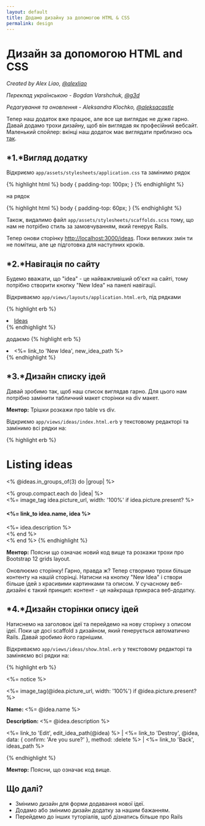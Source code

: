 ```yaml
---
layout: default
title: Додамо дизайну за допомогою HTML & CSS
permalink: design
---
```


# Дизайн за допомогою HTML and CSS

*Created by Alex Liao, [@alexliao](http://bannka.com/alex)*

*Переклад українською - Bogdan Varshchuk, [@g3d](https://github.com/g3d)*

*Редагування та оновлення -  Aleksandra Klochko, [@aleksacastle](https://github.com/aleksacastle)*

Тепер наш додаток вже працює, але все ще виглядає не дуже гарно. Давай додамо трохи дизайну, щоб він виглядав як професійний вебсайт. Маленький спойлер: вкінці наш додаток має виглядати приблизно ось [так](http://railsgirlsapp.herokuapp.com/ideas).

## *1.*Вигляд додатку

Відкриємо `app/assets/stylesheets/application.css` та замінимо рядок

{% highlight html %}
body { padding-top: 100px; }
{% endhighlight %}

на рядок

{% highlight html %}
body { padding-top: 60px; }
{% endhighlight %}

Також, видалимо файл `app/assets/stylesheets/scaffolds.scss` тому, що нам не потрібно стиль за замовчуванням, який генерує Rails.

Тепер онови сторінку [http://localhost:3000/ideas](http://localhost:3000/ideas). Поки великих змін ти не помiтиш, але це підготовка для наступних кроків.

## *2.*Навігація по сайту

Будемо вважати, що "idea" - це найважливіший об'єкт на сайті, тому потрібно створити кнопку "New Idea" на панелі навігації.

Відкриваємо `app/views/layouts/application.html.erb`, під рядками

{% highlight erb %}
<li class="active"><a href="/ideas">Ideas</a></li>
{% endhighlight %}

додаємо
{% highlight erb %}
<li><%= link_to 'New Idea', new_idea_path %></li>
{% endhighlight %}

## *3.*Дизайн списку ідей

Давай зробимо так, щоб наш список виглядав гарно. Для цього нам потрібно замінити табличний макет сторінки на div макет.

**Ментор:** Трішки розкажи про table vs div.

Відкриємо `app/views/ideas/index.html.erb` у текстовому редакторі та замінимо всі рядки на:

{% highlight erb %}
<h1>Listing ideas</h1>

<% @ideas.in_groups_of(3) do |group| %>
  <div class="row">
    <% group.compact.each do |idea| %>
      <div class="col-md-4">
        <%= image_tag idea.picture_url, width: '100%' if idea.picture.present? %>
        <h4><%= link_to idea.name, idea %></h4>
        <%= idea.description %>
      </div>
    <% end %>
  </div>
<% end %>
{% endhighlight %}

**Ментор:** Поясни що означає новий код вище та розкажи трохи про Bootstrap 12 grids layout.

Оновлюємо сторінку! Гарно, правда ж? Тепер створимо трохи більше контенту на нашій сторінці. Натисни на кнопку "New Idea" і створи більше ідей з красивими картинками та описом. У сучасному веб-дизайні є такий принцип: контент - це найкраща прикраса веб-додатку.

## *4.*Дизайн сторінки опису ідей

Натиснемо на заголовок ідеї та перейдемо на нову сторінку з описом ідеї. Поки це досі scaffold з дизайном, який генерується автоматично Rails. Давай зробимо його гарнішим.

Відкриваємо `app/views/ideas/show.html.erb` у текстовому редакторі та заміняємо всі рядки на:

{% highlight erb %}
<p id="notice"><%= notice %></p>

<div class="row">
  <div class="col-md-9">
    <%= image_tag(@idea.picture_url, width: '100%') if @idea.picture.present? %>
  </div>

  <div class="col-md-3">
    <p><b>Name: </b><%= @idea.name %></p>
    <p><b>Description: </b><%= @idea.description %></p>
    <p>
      <%= link_to 'Edit', edit_idea_path(@idea) %> |
      <%= link_to 'Destroy', @idea, data: { confirm: 'Are you sure?' }, method: :delete %> |
      <%= link_to 'Back', ideas_path %>
    </p>
  </div>
</div>
{% endhighlight %}


**Ментор:** Поясни, що означає код вище.

## Що далі?

* Змінимо дизайн для форми додавання нової ідеї.
* Додамо або змінимо дизайн додатку за нашим бажанням.
* Перейдемо до інших туторіалів, щоб дізнатись більше про Rails
